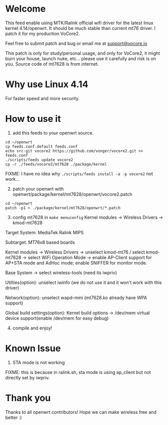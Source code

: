 # Welcome

This feed enable using MTK/Ralink official wifi driver for the latest linux kernel 4.14/openwrt. It should be much stable than current mt76 driver. I patch it for my production VoCore2.

Feel free to submit patch and bug or email me at support@vocore.io

This patch is only for study/personal usage, and only for VoCore2, it might burn your house, launch nuke, etc... please use it carefully and risk is on you. 
Source code of mt7628 is from internet.


# Why use Linux 4.14

For faster speed and more security.


# How to use it

1. add this feeds to your openwrt source.

```
cd ~/openwrt
cp feeds.conf.default feeds.conf
echo src-git vocore2 https://github.com/vonger/vocore2.git >> feeds.conf
./scripts/feeds update vocore2
cp -r ./feeds/vocore2/mt7628 ./package/kernel
```

FIXME: I have no idea why `./scripts/feeds install -a -p vocore2` not work...

2. patch your openwrt with openwrt/package/kernel/mt7628/openwrt/vocore2.patch

```
cd ~/openwrt
patch -p1 < ./package/kernel/mt7628/openwrt/*.patch
```


3. config mt7628 in `make menuconfig` Kernel modules -> Wireless Drivers -> kmod-mt7628

Target System: MediaTek Ralink MIPS

Subtarget: MT76x8 based boards

Kernel modules -> Wireless Drivers -> unselect kmod-mt76 / select kmod-mt7628 -> select WiFi Operation Mode -> enable AP-Client support for AP+STA mode and AdHoc mode; enable SNIFFER for monitor mode.

Base System -> select wireless-tools (need its iwpriv)

Utilties(option): unselect iwinfo (we do not use it and it won't work with this driver)

Network(option): unselect wapd-mini (mt7628.ko already have WPA support)

Global build settings(option): Kernel build options -> /dev/mem virtual device support(enable /dev/mem for easy debug)


4. compile and enjoy!


# Known Issue

1. STA mode is not working

FIXME: this is because in ralink.sh, sta mode is using ap_client but not directly set by iwpriv.


# Thank you

Thanks to all openwrt contributors! Hope we can make wireless free and better :) 
